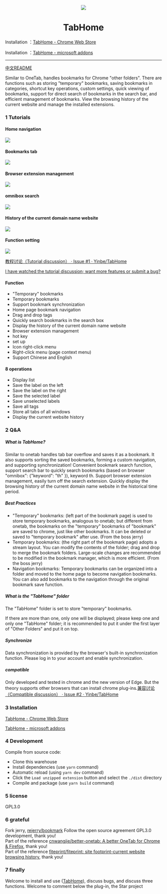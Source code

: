 <p align="center">
  <img src="./src/assets/icons/icon_128.png">
</p>

<h1 align="center">TabHome</h1>

Installation ：[TabHome - Chrome Web Store](https://chrome.google.com/webstore/detail/tabhome/niiapeibeibgagkbjbicpcljemedehcf)


Installation ：[TabHome - microsoft addons](https://microsoftedge.microsoft.com/addons/detail/tabhome/bdafbnhjbgfpgfheddigmlbabkpdfebm)



---

[中文README](README.md)

Similar to OneTab, handles bookmarks for Chrome "other folders". There are functions such as storing "temporary" bookmarks, saving bookmarks in categories, shortcut key operations, custom settings, quick viewing of bookmarks, support for direct search of bookmarks in the search bar, and efficient management of bookmarks. View the browsing history of the current website and manage the installed extensions.

### 1 Tutorials

#### Home navigation

![](README.assets/2021-11-02_111734.png)
#### Bookmarks tab

![](README.assets/2021-11-02_111743.png)

#### Browser extension management

![](README.assets/2021-11-02_111754.png)

#### omnibox search

![](README.assets/2021-11-02_111904.png)

#### History of the current domain name website

![](README.assets/2021-11-02_112004.png)

#### Function setting

![](README.assets/2021-11-02_111804.png)

[教程讨论（Tutorial discussion） · Issue #1 · Yinbe/TabHome](https://github.com/Yinbe/TabHome/issues/1)

[I have watched the tutorial discussion; want more features or submit a bug?](https://github.com/Yinbe/TabHome/issues/new)

#### Function

- "Temporary" bookmarks
- Temporary bookmarks
- Support bookmark synchronization
- Home page bookmark navigation
- Drag and drop tags
- Quickly search bookmarks in the search box
- Display the history of the current domain name website
- Browser extension management
- hot key
- set up
- Icon right-click menu
- Right-click menu (page context menu)
- Support Chinese and English

#### 8 operations

- Display list
- Save the label on the left
- Save the label on the right
- Save the selected label
- Save unselected labels
- Save all tags
- Store all tabs of all windows
- Display the current website history

### 2 Q&A

##### What is TabHome?

Similar to onetab handles tab bar overflow and saves it as a bookmark. It also supports sorting the saved bookmarks, forming a custom navigation, and supporting synchronization!
Convenient bookmark search function, support search bar to quickly search bookmarks (based on browser "omnibox": {"keyword": "th" }), keyword th.
Support browser extension management, easily turn off the search extension.
Quickly display the browsing history of the current domain name website in the historical time period.

##### Best Practices

- "Temporary" bookmarks: (left part of the bookmark page) is used to store temporary bookmarks, analogous to onetab; but different from onetab, the bookmarks on the "temporary" bookmarks of "bookmark" are saved to chrome, just like other bookmarks. It can be deleted or saved to "temporary bookmark" after use. (From the boss jerry)
- Temporary bookmarks: (the right part of the bookmark page) adopts a stream layout. You can modify the contents of the folder; drag and drop to merge the bookmark folders. Large-scale changes are recommended to be modified in the bookmark manager, which is more efficient. (From the boss jerry)
- Navigation bookmarks: Temporary bookmarks can be organized into a folder and moved to the home page to become navigation bookmarks. You can also add bookmarks to the navigation through the original bookmark save function.
##### What is the "TabHome" folder

The "TabHome" folder is set to store "temporary" bookmarks.

If there are more than one, only one will be displayed; please keep one and only one "TabHome" folder; it is recommended to put it under the first layer of "Other Folders" and put it on top.

##### Synchronize

Data synchronization is provided by the browser's built-in synchronization function. Please log in to your account and enable synchronization.

##### compatible

Only developed and tested in chrome and the new version of Edge. But the theory supports other browsers that can install chrome plug-ins.[兼容讨论（Compatible discussion） · Issue #2 · Yinbe/TabHome](https://github.com/Yinbe/TabHome/issues/2)

### 3 Installation

[TabHome - Chrome Web Store](https://chrome.google.com/webstore/detail/tabhome/niiapeibeibgagkbjbicpcljemedehcf)

[TabHome - microsoft addons](https://microsoftedge.microsoft.com/addons/detail/tabhome/bdafbnhjbgfpgfheddigmlbabkpdfebm)

### 4 Development

Compile from source code:

- Clone this warehouse
- Install dependencies (use `yarn` command)
- Automatic reload (using `yarn dev` command)
- Click the `Load unzipped extension` button and select the `./dist` directory
- Compile and package (use `yarn build` command)

### 5 license

GPL3.0

### 6 grateful

Fork jerry, [rejerry/bookmark](https://github.com/rejerry) Follow the open source agreement GPL3.0 development, thank you!  
Part of the reference [cnwangjie/better-onetab: A better OneTab for Chrome &amp; Firefox](https://github.com/cnwangjie/better-onetab), thank you!   
Part of the reference [fiteprint/fiteprint: site footprint-current website browsing history](https://github.com/fiteprint/fiteprint), thank you!

### 7 finally

Welcome to install and use ([TabHome](https://github.com/Yinbe/TabHome)), discuss bugs, and discuss three functions. Welcome to comment below the plug-in, the Star project